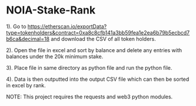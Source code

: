 # NOIA-Stake-Rank

1). Go to https://etherscan.io/exportData?type=tokenholders&contract=0xa8c8cfb141a3bb59fea1e2ea6b79b5ecbcd7b6ca&decimal=18 and download the CSV of all token holders.

2). Open the file in excel and sort by balance and delete any entries with balances under the 20k minimum stake.

3). Place file in same directory as python file and run the python file.

4). Data is then outputted into the output CSV file which can then be sorted in excel by rank.

NOTE: This project requires the requests and web3 python modules.
